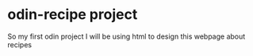 # odin-recipe project

So my first odin project
I will be using html to design this webpage about recipes